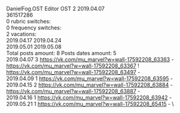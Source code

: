 DanielFog.OST	Editor OST 2 2019.04.07\
361517286\
0 rubric switches:\
0 frequency switches:\
2 vacations:\
2019.04.17 2019.04.24 \
2019.05.01 2019.05.08 \
Total posts amount: 8	Posts dates amount: 5\
2019.04.07 3 https://vk.com/mu_marvel?w=wall-17592208_63363 - https://vk.com/mu_marvel?w=wall-17592208_63367 ! https://vk.com/mu_marvel?w=wall-17592208_63497 - \
2019.04.09 1 https://vk.com/mu_marvel?w=wall-17592208_63595 - \
2019.04.15 2 https://vk.com/mu_marvel?w=wall-17592208_63884 - https://vk.com/mu_marvel?w=wall-17592208_63887 - \
2019.04.16 1 https://vk.com/mu_marvel?w=wall-17592208_63942 - \
2019.05.21 1 https://vk.com/mu_marvel?w=wall-17592208_65415 - \

